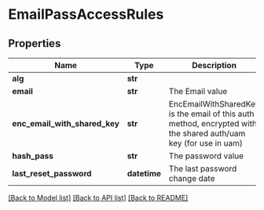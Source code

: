 # EmailPassAccessRules

## Properties
Name | Type | Description | Notes
------------ | ------------- | ------------- | -------------
**alg** | **str** |  | [optional] 
**email** | **str** | The Email value | [optional] 
**enc_email_with_shared_key** | **str** | EncEmailWithSharedKey is the email of this auth method, encrypted with the shared auth/uam key (for use in uam) | [optional] 
**hash_pass** | **str** | The password value | [optional] 
**last_reset_password** | **datetime** | The last password change date | [optional] 

[[Back to Model list]](../README.md#documentation-for-models) [[Back to API list]](../README.md#documentation-for-api-endpoints) [[Back to README]](../README.md)


